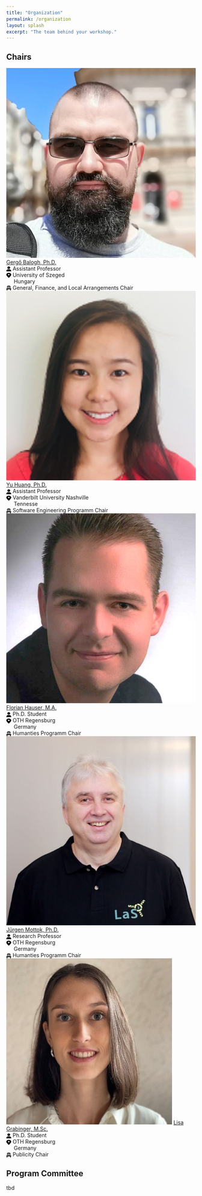 ```yaml
---
title: "Organization"
permalink: /organization
layout: splash
excerpt: "The team behind your workshop."
---
```


## Chairs

<p class="align-center">
<div class="three-column">
    <img class="align-center selfy" alt="gergo-balogh" src="assets/images/gergo_balogh.jpg"/>
    <a class="name" href="https://www.inf.u-szeged.hu/~geryxyz">Gergő Balogh, Ph.D.</a><br/>
    <span class="emph"><img src="assets/images/icon_person.svg" style="vertical-align: middle;" width="13" height="13"> Assistant Professor<br/> 
		       <img src="assets/images/icon_location.svg" style="vertical-align: middle;" width="13" height="13"> University of Szeged<br/>
		       <img src="https://flagcdn.com/16x12/hu.png" style="vertical-align: middle;" width="16" height="12"> Hungary<br/>
		       <img src="assets/images/icon_chair.svg" style="vertical-align: middle;" width="13" height="13"> General, Finance, and Local Arrangements Chair</span>
</div>
<div class="three-column">
    <img class="align-center selfy" alt="yu-huang" src="assets/images/yu_huang.png"/>
    <a class="name" href="https://yuhuang-lab.github.io/">Yu Huang, Ph.D.</a><br/>
    <span class="emph"><img src="assets/images/icon_person.svg" style="vertical-align: middle;" width="13" height="13"> Assistant Professor<br/> 
		       <img src="assets/images/icon_location.svg" style="vertical-align: middle;" width="13" height="13"> Vanderbilt University Nashville<br/>
		       <img src="https://flagcdn.com/16x12/us-tn.png" style="vertical-align: middle;" width="16" height="12"> Tennesse<br/>
		       <img src="assets/images/icon_chair.svg" style="vertical-align: middle;" width="13" height="13"> Software Engineering Programm Chair</span>
</div>
<div class="three-column">
    <img class="align-center selfy" alt="florian-hauser" src="assets/images/florian_hauser.png"/>
    <a class="name" href="https://www.las3.de/eyetracking-labor/">Florian Hauser, M.A.</a><br/>
    <span class="emph"><img src="assets/images/icon_person.svg" style="vertical-align: middle;" width="13" height="13"> Ph.D. Student<br/> 
		       <img src="assets/images/icon_location.svg" style="vertical-align: middle;" width="13" height="13"> OTH Regensburg<br/>
		       <img src="https://flagcdn.com/16x12/de.png" style="vertical-align: middle;" width="16" height="12"> Germany<br/>
		       <img src="assets/images/icon_chair.svg" style="vertical-align: middle;" width="13" height="13"> Humanties Programm Chair</span>
</div>
<div class="three-column">
    <img class="align-center selfy" alt="juergen-mottok" src="assets/images/juergen_mottok.jpg"/>
    <a class="name" href="https://www.las3.de/eyetracking-labor/">Jürgen Mottok, Ph.D.</a><br/>
    <span class="emph"><img src="assets/images/icon_person.svg" style="vertical-align: middle;" width="13" height="13"> Research Professor<br/> 
		       <img src="assets/images/icon_location.svg" style="vertical-align: middle;" width="13" height="13"> OTH Regensburg<br/>
		       <img src="https://flagcdn.com/16x12/de.png" style="vertical-align: middle;" width="16" height="12"> Germany<br/>
		       <img src="assets/images/icon_chair.svg" style="vertical-align: middle;" width="13" height="13"> Humanties Programm Chair</span>
</div>
<div class="three-column">
    <img class="align-center selfy" alt="lisa-grabinger" src="assets/images/lisa_grabinger.jpg"/>
    <a class="name" href="https://www.las3.de/eyetracking-labor/">Lisa Grabinger, M.Sc.</a><br/>
    <span class="emph"><img src="assets/images/icon_person.svg" style="vertical-align: middle;" width="13" height="13"> Ph.D. Student<br/> 
		       <img src="assets/images/icon_location.svg" style="vertical-align: middle;" width="13" height="13"> OTH Regensburg<br/>
		       <img src="https://flagcdn.com/16x12/de.png" style="vertical-align: middle;" width="16" height="12"> Germany<br/>
		       <img src="assets/images/icon_chair.svg" style="vertical-align: middle;" width="13" height="13"> Publicity Chair</span>
</div>
</p>

## Program Committee

tbd
